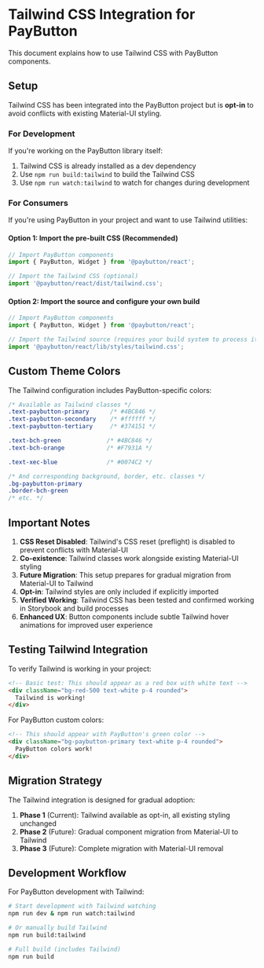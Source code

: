 # Tailwind CSS Integration for PayButton

This document explains how to use Tailwind CSS with PayButton components.

## Setup

Tailwind CSS has been integrated into the PayButton project but is **opt-in** to avoid conflicts with existing Material-UI styling.

### For Development

If you're working on the PayButton library itself:

1. Tailwind CSS is already installed as a dev dependency
2. Use `npm run build:tailwind` to build the Tailwind CSS
3. Use `npm run watch:tailwind` to watch for changes during development

### For Consumers

If you're using PayButton in your project and want to use Tailwind utilities:

#### Option 1: Import the pre-built CSS (Recommended)

```javascript
// Import PayButton components
import { PayButton, Widget } from '@paybutton/react';

// Import the Tailwind CSS (optional)
import '@paybutton/react/dist/tailwind.css';
```

#### Option 2: Import the source and configure your own build

```javascript
// Import PayButton components
import { PayButton, Widget } from '@paybutton/react';

// Import the Tailwind source (requires your build system to process it)
import '@paybutton/react/lib/styles/tailwind.css';
```

## Custom Theme Colors

The Tailwind configuration includes PayButton-specific colors:

```css
/* Available as Tailwind classes */
.text-paybutton-primary      /* #4BC846 */
.text-paybutton-secondary    /* #ffffff */
.text-paybutton-tertiary     /* #374151 */

.text-bch-green             /* #4BC846 */
.text-bch-orange            /* #F7931A */

.text-xec-blue              /* #0074C2 */

/* And corresponding background, border, etc. classes */
.bg-paybutton-primary
.border-bch-green
/* etc. */
```

## Important Notes

1. **CSS Reset Disabled**: Tailwind's CSS reset (preflight) is disabled to prevent conflicts with Material-UI
2. **Co-existence**: Tailwind classes work alongside existing Material-UI styling
3. **Future Migration**: This setup prepares for gradual migration from Material-UI to Tailwind
4. **Opt-in**: Tailwind styles are only included if explicitly imported
5. **Verified Working**: Tailwind CSS has been tested and confirmed working in Storybook and build processes
6. **Enhanced UX**: Button components include subtle Tailwind hover animations for improved user experience

## Testing Tailwind Integration

To verify Tailwind is working in your project:

```html
<!-- Basic test: This should appear as a red box with white text -->
<div className="bg-red-500 text-white p-4 rounded">
  Tailwind is working!
</div>
```

For PayButton custom colors:
```html
<!-- This should appear with PayButton's green color -->
<div className="bg-paybutton-primary text-white p-4 rounded">
  PayButton colors work!
</div>
```

## Migration Strategy

The Tailwind integration is designed for gradual adoption:

1. **Phase 1** (Current): Tailwind available as opt-in, all existing styling unchanged
2. **Phase 2** (Future): Gradual component migration from Material-UI to Tailwind
3. **Phase 3** (Future): Complete migration with Material-UI removal

## Development Workflow

For PayButton development with Tailwind:

```bash
# Start development with Tailwind watching
npm run dev & npm run watch:tailwind

# Or manually build Tailwind
npm run build:tailwind

# Full build (includes Tailwind)
npm run build
```
